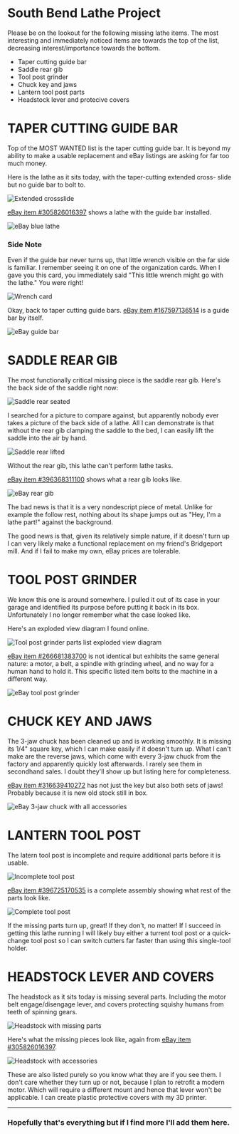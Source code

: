 # South Bend Lathe Project

Please be on the lookout for the following missing lathe items.
The most interesting and immediately noticed items are towards the top
of the list, decreasing interest/importance towards the bottom.
* Taper cutting guide bar
* Saddle rear gib
* Tool post grinder
* Chuck key and jaws
* Lantern tool post parts
* Headstock lever and protecive covers

# TAPER CUTTING GUIDE BAR

Top of the MOST WANTED list is the taper cutting guide bar. It is beyond
my ability to make a usable replacement and eBay listings are asking for
far too much money.

Here is the lathe as it sits today, with the taper-cutting extended cross-
slide but no guide bar to bolt to.

![Extended crossslide](./img/absent_taper_attachment_guide_bar.jpg)

[eBay item #305826016397](https://www.ebay.com/itm/305826016397)
shows a lathe with the guide bar installed.

![eBay blue lathe](./img/ebay_taper_attachment_blue.jpg)


### Side Note

Even if the guide bar never turns up, that little wrench visible on the far
side is familiar. I remember seeing it on one of the organization cards.
When I gave you this card, you immediately said "This little wrench might
go with the lathe." You were right!

![Wrench card](./img/wrench_card.jpg)

Okay, back to taper cutting guide bars.
[eBay item #167597136514](https://www.ebay.com/itm/167597136514)
is a guide bar by itself.

![eBay guide bar](./img/ebay_taper_attachment_beige.jpg)

# SADDLE REAR GIB

The most functionally critical missing piece is the saddle rear gib. Here's
the back side of the saddle right now:

![Saddle rear seated](./img/saddle_rear_no_gib.jpg)

I searched for a picture to compare against, but apparently nobody ever takes
a picture of the back side of a lathe. All I can demonstrate is that without
the rear gib clamping the saddle to the bed, I can easily lift the saddle
into the air by hand.

![Saddle rear lifted](./img/saddle_rear_no_gib_lifted.jpg)

Without the rear gib, this lathe can't perform lathe tasks.

[eBay item #396368311100](https://www.ebay.com/itm/396368311100)
shows what a rear gib looks like.

![eBay rear gib](./img/saddle_rear_gib_ebay.jpg)

The bad news is that it is a very nondescript piece of metal.
Unlike for example the follow rest, nothing about its shape jumps out
as "Hey, I'm a lathe part!" against the background.

The good news is that, given its relatively simple nature, if it doesn't turn
up I can very likely make a functional replacement on my friend's Bridgeport
mill. And if I fail to make my own, eBay prices are tolerable.

# TOOL POST GRINDER

We know this one is around somewhere. I pulled it out of its case in your
garage and identified its purpose before putting it back in its box.
Unfortunately I no longer remember what the case looked like.

Here's an exploded view diagram I found online.

![Tool post grinder parts list exploded view diagram](./img/tool_post_grinder_parts_list.jpg)

[eBay item #266681383700](https://www.ebay.com/itm/266681383700) is not
identical but exhibits the same general nature: a motor, a belt, a spindle with
grinding wheel, and no way for a human hand to hold it. This specific listed
item bolts to the machine in a different way.

![eBay tool post grinder](./img/ebay_tool_post_grinder.jpg)

# CHUCK KEY AND JAWS

The 3-jaw chuck has been cleaned up and is working smoothly. It is missing
its 1/4" square key, which I can make easily if it doesn't turn up.
What I can't make are the reverse jaws, which come with every 3-jaw chuck
from the factory and apparently quickly lost afterwards. I rarely see them in
secondhand sales. I doubt they'll show up but listing here for completeness.

[eBay item #316639410272](https://www.ebay.com/itm/316639410272)
has not just the key but also both sets of jaws! Probably because it is new
old stock still in box.

![eBay 3-jaw chuck with all accessories](./img/cushman_3_jaw_chuck_with_both_sets_of_jaws_and_key.jpg)

# LANTERN TOOL POST

The latern tool post is incomplete and require additional parts before
it is usable.

![Incomplete tool post](./img/lantern_tool_post_incomplete.jpg)

[eBay item #396725170535](https://www.ebay.com/itm/396725170535)
is a complete assembly showing what rest of the parts look like.

![Complete tool post](./img/ebay_tool_post.jpg)

If the missing parts turn up, great! If they don't, no matter! If I succeed in
getting this lathe running I will likely buy either a turrent tool post or a
quick-change tool post so I can switch cutters far faster than using this
single-tool holder.

# HEADSTOCK LEVER AND COVERS

The headstock as it sits today is missing several parts. Including the motor
belt engage/disengage lever, and covers protecting squishy humans from teeth
of spinning gears.

![Headstock with missing parts](./img/headstock_with_missing_parts.jpg)

Here's what the missing pieces look like, again from
[eBay item #305826016397](https://www.ebay.com/itm/305826016397).

![Headstock with accessories](./img/blue_with_motor_lever_and_protective_covers.jpg)

These are also listed purely so you know what they are if you see them. I
don't care whether they turn up or not, because I plan to retrofit a modern
motor. Which will require a different mount and hence that lever won't be
applicable. I can create plastic protective covers with my 3D printer.

---

### Hopefully that's everything but if I find more I'll add them here.
